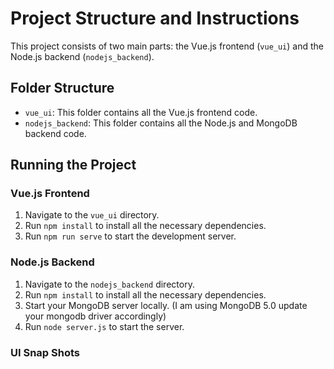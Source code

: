 # Project Structure and Instructions

This project consists of two main parts: the Vue.js frontend (`vue_ui`) and the Node.js backend (`nodejs_backend`).

## Folder Structure

- `vue_ui`: This folder contains all the Vue.js frontend code.
- `nodejs_backend`: This folder contains all the Node.js and MongoDB backend code.

## Running the Project

### Vue.js Frontend

1. Navigate to the `vue_ui` directory.
2. Run `npm install` to install all the necessary dependencies.
3. Run `npm run serve` to start the development server.

### Node.js Backend

1. Navigate to the `nodejs_backend` directory.
2. Run `npm install` to install all the necessary dependencies.
3. Start your MongoDB server locally. (I am using MongoDB 5.0 update your mongodb driver accordingly)
4. Run `node server.js` to start the server.

### UI Snap Shots
